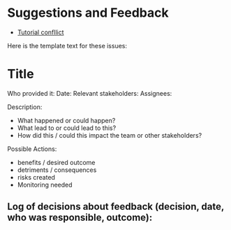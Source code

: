 # Suggestions and Feedback

- [Tutorial confllict](tutorialConflict.md)

Here is the template text for these issues:

# Title
Who provided it: 
Date: 
Relevant stakeholders:
Assignees:

Description: 
- What happened or could happen?
- What lead to or could lead to this?
- How did this / could this impact the team or other stakeholders?

Possible Actions:
- benefits / desired outcome
- detriments / consequences
- risks created
- Monitoring needed

Log of decisions about feedback (decision, date, who was responsible, outcome):
- 
